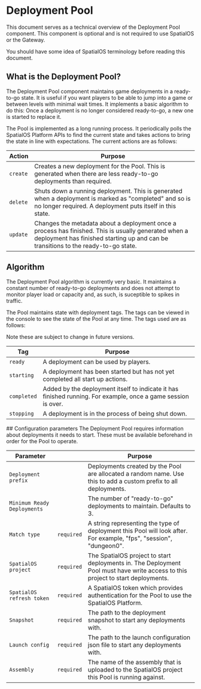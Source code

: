 # Deployment Pool
This document serves as a technical overview of the Deployment Pool component. This component is optional and is not required to use SpatialOS or the Gateway.

You should have some idea of SpatialOS terminology before reading this document.

## What is the Deployment Pool?
The Deployment Pool component maintains game deployments in a ready-to-go state. It is useful if you want players to be able to jump into a game or between levels with minimal wait times. It implements a basic algorithm to do this: Once a deployment is no longer considered ready-to-go, a new one is started to replace it.

The Pool is implemented as a long running process. It periodically polls the SpatialOS Platform APIs to find the current state and takes actions to bring the state in line with expectations. The current actions are as follows:

| Action       | Purpose      |
|--------------|--------------|
| `create`     | Creates a new deployment for the Pool. This is generated when there are less ready-to-go deployments than required. |
| `delete`     | Shuts down a running deployment. This is generated when a deployment is marked as "completed" and so is no longer required. A deployment puts itself in this state. |
| `update`     | Changes the metadata about a deployment once a process has finished. This is usually generated when a deployment has finished starting up and can be transitions to the ready-to-go state. |

## Algorithm
The Deployment Pool algorithm is currently very basic. It maintains a constant number of ready-to-go deployments and does not attempt to monitor player load or capacity and, as such, is suceptible to spikes in traffic.

The Pool maintains state with deployment tags. The tags can be viewed in the console to see the state of the Pool at any time. The tags used are as follows:

Note these are subject to change in future versions.

| Tag         | Purpose |
|-------------|---------|
| `ready`     | A deployment can be used by players. |
| `starting`  | A deployment has been started but has not yet completed all start up actions. |
| `completed` | Added by the deployment itself to indicate it has finished running. For example, once a game session is over. |
| `stopping`  | A deployment is in the process of being shut down. |

## Configuration parameters
The Deployment Pool requires information about deployments it needs to start. These must be available beforehand in order for the Pool to operate.

| Parameter           |            | Purpose |
|---------------------|------------|---------|
| `Deployment prefix` |            | Deployments created by the Pool are allocated a random name. Use this to add a custom prefix to all deployments. |
| `Minimum Ready Deployments` |    | The number of "ready-to-go" deployments to maintain. Defaults to 3. |
| `Match type`        | `required` | A string representing the type of deployment this Pool will look after. For example, "fps", "session", "dungeon0". |
| `SpatialOS project` | `required` | The SpatialOS project to start deployments in. The Deployment Pool must have write access to this project to start deployments. |
| `SpatialOS refresh token` | `required` | A SpatialOS token which provides authentication for the Pool to use the SpatialOS Platform. |
| `Snapshot`          | `required` | The path to the deployment snapshot to start any deployments with. |
| `Launch config`     | `required` | The path to the launch configuration json file to start any deployments with. |
| `Assembly`          | `required` | The name of the assembly that is uploaded to the SpatialOS project this Pool is running against. |
